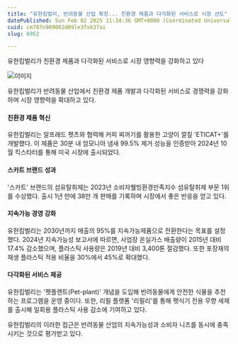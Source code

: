```yaml
---
title: "유한킴벌리, 반려동물 산업 확장... 친환경 제품과 다각화된 서비스로 시장 선도"
datePublished: Sun Feb 02 2025 11:34:36 GMT+0000 (Coordinated Universal Time)
cuid: cm707n909002d09le3fxk37ai
slug: 6952

---
```



유한킴벌리가 친환경 제품과 다각화된 서비스로 시장 영향력을 강화하고 있다

![이미지](https://cdn.hashnode.com/res/hashnode/image/upload/v1739261927135/a9fdb0b0-4935-499c-ac0a-daa27ff03cf4.jpeg)

유한킴벌리가 반려동물 산업에서 친환경 제품 개발과 다각화된 서비스로 경쟁력을 강화하며 시장 영향력을 확대하고 있다.

#### 친환경 제품 혁신

유한킴벌리는 알프래드 펫츠와 협력해 커피 찌꺼기를 활용한 고양이 깔짚 'ETICAT+'를 개발했다. 이 제품은 30분 내 암모니아 냄새 99.5% 제거 성능을 인증받아 2024년 10월 킥스타터를 통해 미국 시장에 출시되었다.

#### 스카트 브랜드 성과

'스카트' 브랜드의 섬유탈취제는 2023년 소비자웰빙환경만족지수 섬유탈취제 부문 1위를 수상했다. 출시 1년 만에 38만 개 판매를 기록하며 시장에서 좋은 반응을 얻고 있다.

#### 지속가능 경영 강화

유한킴벌리는 2030년까지 매출의 95%를 지속가능제품으로 전환한다는 목표를 설정했다. 2024년 지속가능성 보고서에 따르면, 사업장 온실가스 배출량이 2015년 대비 17.4% 감소했으며, 플라스틱 사용량은 2019년 대비 3,400톤 절감했다. 또한 포장재의 재생 플라스틱 적용 비율을 30%에서 45%로 확대했다.

#### 다각화된 서비스 제공

유한킴벌리는 '펫플랜트(Pet-plant)' 개념을 도입해 반려동물에게 안전한 식물을 추천하는 프로그램을 운영 중이다. 또한, 리필 플랫폼 '리필리'를 통해 펫식기 전용 무향 세제를 출시해 일회용 플라스틱 사용 감소에 기여하고 있다.

유한킴벌리의 이러한 접근은 반려동물 산업의 지속가능성과 소비자 니즈를 동시에 충족시키는 것으로 평가받고 있다.